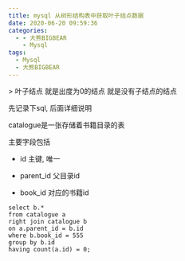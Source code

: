 ```yaml
---
title: mysql 从树形结构表中获取叶子结点数据
date: 2020-06-20 09:59:36
categories:
  - - 大熊BIGBEAR
    - Mysql
tags:
  - Mysql
  - 大熊BIGBEAR
---
```


<meta name="referrer" content="no-referrer" />
> 叶子结点 就是出度为0的结点 就是没有子结点的结点

<!-- more -->
先记录下sql, 后面详细说明

catalogue是一张存储着书籍目录的表

主要字段包括

* id 主键, 唯一 

* parent_id 父目录id

* book_id 对应的书籍id

```mysql
select b.* 
from catalogue a 
right join catalogue b 
on a.parent_id = b.id
where b.book_id = 555
group by b.id 
having count(a.id) = 0;
```

